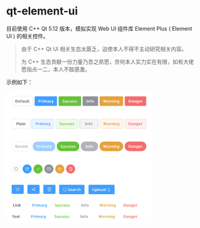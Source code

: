 # qt-element-ui

目前使用 C++ Qt 5.12 版本，模拟实现 Web UI 组件库 Element Plus ( Element UI ) 的相关控件。

> 由于 C++ Qt UI 相关生态太匮乏，迫使本人不得不主动研究相关内容。
>
> 为 C++ 生态贡献一份力量乃吾之夙愿，奈何本人实力实在有限，如有大佬愿指点一二，本人不胜感激。

示例如下：

<img src="./images/example-button.png" style="zoom:60%;" />